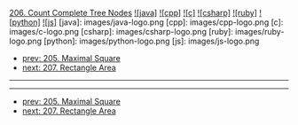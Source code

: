 [206. Count Complete Tree Nodes](https://leetcode.com/problems/count-complete-tree-nodes/)
[![java]](https://github.com/leetcode-study-group/leetcode-java-solutions/blob/master/206-count-complete-tree-nodes.md)
[![cpp]](https://github.com/leetcode-study-group/leetcode-cpp-solutions/blob/master/206-count-complete-tree-nodes.md)
[![c]](https://github.com/leetcode-study-group/leetcode-c-solutions/blob/master/206-count-complete-tree-nodes.md)
[![csharp]](https://github.com/leetcode-study-group/leetcode-csharp-solutions/blob/master/206-count-complete-tree-nodes.md)
[![ruby]](https://github.com/leetcode-study-group/leetcode-ruby-solutions/blob/master/206-count-complete-tree-nodes.md)
[![python]](https://github.com/leetcode-study-group/leetcode-python-solutions/blob/master/206-count-complete-tree-nodes.md)
[![js]](https://github.com/leetcode-study-group/leetcode-js-solutions/blob/master/206-count-complete-tree-nodes.md)
[java]: images/java-logo.png
[cpp]: images/cpp-logo.png
[c]: images/c-logo.png
[csharp]: images/csharp-logo.png
[ruby]: images/ruby-logo.png
[python]: images/python-logo.png
[js]: images/js-logo.png

- [prev: 205. Maximal Square](205-maximal-square.md)
- [next: 207. Rectangle Area](207-rectangle-area.md)

---


---

- [prev: 205. Maximal Square](205-maximal-square.md)
- [next: 207. Rectangle Area](207-rectangle-area.md)
